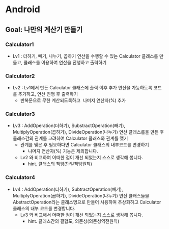 # Android
## Goal: 나만의 계산기 만들기

### Calculator1
- Lv1 : 더하기, 빼기, 나누기, 곱하기 연산을 수행할 수 있는 Calculator 클래스를 만들고, 클래스를 이용하여 연산을 진행하고 출력하기

### Calculator2
- Lv2 : Lv1에서 만든 Calculator 클래스에 출력 이후 추가 연산을 가능하도록 코드를 추가하고, 연산 진행 후 출력하기
    - 반복문으로 무한 계산되도록하고  나머지 연산자(%) 추가

### Calculator3
- Lv3 : AddOperation(더하기), SubstractOperation(빼기), MultiplyOperation(곱하기), DivideOperation(나누기) 연산 클래스를을 만든 후 클래스간의 관계를 고려하여 Calculator 클래스와 관계를 맺기
    - 관계를 맺은 후 필요하다면 Calculator 클래스의 내부코드를 변경하기
        - 나머지 연산자(%) 기능은 제외합니다.
    - Lv2 와 비교하여 어떠한 점이 개선 되었는지 스스로 생각해 봅니다.
        - hint. 클래스의 책임(단일책임원칙)

### Calculator4
- Lv4 : AddOperation(더하기), SubtractOperation(빼기), MultiplyOperation(곱하기), DivideOperation(나누기) 연산 클래스들을 AbstractOperation라는 클래스명으로 만들어 사용하여 추상화하고 Calculator 클래스의 내부 코드를 변경합니다.
    - Lv3 와 비교해서 어떠한 점이 개선 되었는지 스스로 생각해 봅니다.
        - hint. 클래스간의 결합도, 의존성(의존성역전원칙)
